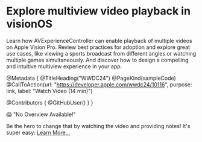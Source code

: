 # Explore multiview video playback in visionOS

Learn how AVExperienceController can enable playback of multiple videos on Apple Vision Pro. Review best practices for adoption and explore great use cases, like viewing a sports broadcast from different angles or watching multiple games simultaneously. And discover how to design a compelling and intuitive multiview experience in your app.

@Metadata {
   @TitleHeading("WWDC24")
   @PageKind(sampleCode)
   @CallToAction(url: "https://developer.apple.com/wwdc24/10116", purpose: link, label: "Watch Video (14 min)")

   @Contributors {
      @GitHubUser(<replace this with your GitHub handle>)
   }
}

😱 "No Overview Available!"

Be the hero to change that by watching the video and providing notes! It's super easy:
 [Learn More…](https://wwdcnotes.com/documentation/wwdcnotes/contributing)
